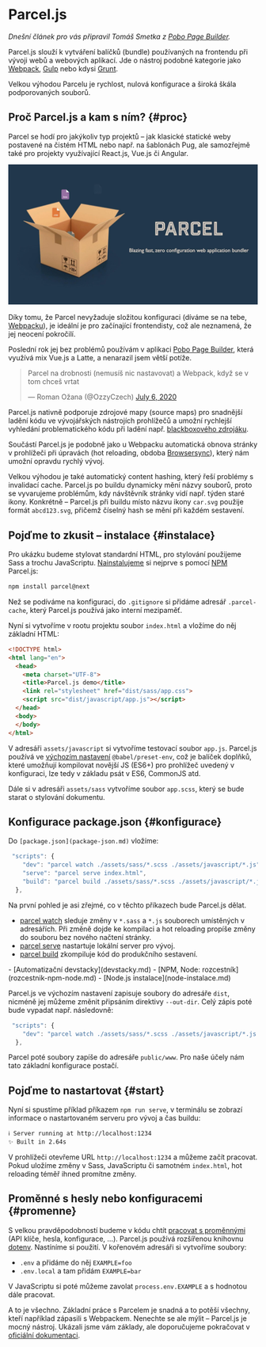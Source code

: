 # Parcel.js

*Dnešní článek pro vás připravil Tomáš Smetka z [Pobo Page Builder](https://www.pobo.cz).*

<!-- Autor: Tomáš Smetka (smetka.tomas90@gmail.com) -->

Parcel.js slouží k vytváření balíčků (bundle) používaných na frontendu při vývoji webů a webových aplikací. Jde o nástroj podobné kategorie jako [Webpack](webpack.md), [Gulp](https://gulpjs.com/) nebo kdysi [Grunt](grunt.md).

Velkou výhodou Parcelu je rychlost, nulová konfigurace a široká škála podporovaných souborů.

## Proč Parcel.js a kam s ním? {#proc}

Parcel se hodí pro jakýkoliv typ projektů – jak klasické statické weby postavené na čistém HTML nebo např. na šablonách Pug, ale samozřejmě také pro projekty využívající React.js, Vue.js či Angular.

![Parcel](../dist/images/original/parcel-js.jpg)

Díky tomu, že Parcel nevyžaduje složitou konfiguraci (díváme se na tebe, [Webpacku](webpack.md)), je ideální je pro začínající frontendisty, což ale neznamená, že jej neocení pokročilí.

Poslední rok jej bez problémů používám v aplikaci [Pobo Page Builder](https://www.pobo.cz), která využívá mix Vue.js a Latte, a nenarazil jsem větší potíže.

<blockquote class="twitter-tweet"><p lang="cs" dir="ltr">Parcel na drobnosti (nemusíš nic nastavovat) a Webpack, když se v tom chceš vrtat</p>&mdash; Roman Ožana (@OzzyCzech) <a href="https://twitter.com/OzzyCzech/status/1280232892728295424?ref_src=twsrc%5Etfw">July 6, 2020</a></blockquote>
<script async src="https://platform.twitter.com/widgets.js" charset="utf-8"></script>

Parcel.js nativně podporuje zdrojové mapy (source maps) pro snadnější ladění kódu ve vývojářských nástrojích prohlížečů a umožní rychlejší vyhledání problematického kódu při ladění např. [blackboxového zdrojáku](https://developer.chrome.com/devtools/docs/blackboxing).

<!-- AdSnippet -->

Součástí Parcel.js je podobně jako u Webpacku automatická obnova stránky v prohlížeči při úpravách (hot reloading, obdoba [Browsersync](browsersync.md)), který nám umožní opravdu rychlý vývoj.

Velkou výhodou je také automatický content hashing, který řeší problémy s invalidací cache. Parcel.js po buildu dynamicky mění názvy souborů, proto se vyvarujeme problémům, kdy návštěvník stránky vidí např. týden staré ikony. Konkrétně – Parcel.js při buildu místo názvu ikony `car.svg` použije formát `abcd123.svg`, přičemž číselný hash se mění při každém sestavení.

## Pojďme to zkusit – instalace {#instalace}

Pro ukázku budeme stylovat standardní HTML, pro stylování použijeme Sass a trochu JavaScriptu. [Nainstalujeme](https://github.com/parcel-bundler/parcel) si nejprve s pomocí [NPM](npm.md) Parcel.js:

```bash
npm install parcel@next
```

Než se podíváme na konfiguraci, do `.gitignore` si přidáme adresář `.parcel-cache`, který Parcel.js používá jako interní mezipaměť.

Nyní si vytvoříme v rootu projektu soubor `index.html` a vložíme do něj základní HTML:

```html
<!DOCTYPE html>
<html lang="en">
  <head>
    <meta charset="UTF-8">
    <title>Parcel.js demo</title>
    <link rel="stylesheet" href="dist/sass/app.css">
    <script src="dist/javascript/app.js"></script>
  </head>
  <body>
  </body>
</html>
```

V adresáři `assets/javascript` si vytvoříme testovací soubor `app.js`. Parcel.js používá ve [výchozím nastavení](https://parceljs.org/javascript.html#default-babel-transforms) `@babel/preset-env`, což je balíček doplňků, které umožňují kompilovat novější JS (ES6+) pro prohlížeč uvedený v konfiguraci, lze tedy v základu psát v ES6, CommonJS atd.

<!-- AdSnippet -->

Dále si v adresáři `assets/sass` vytvoříme soubor `app.scss`, který se bude starat o stylování dokumentu.

## Konfigurace package.json {#konfigurace}

Do `[package.json](package-json.md)` vložíme:

```js
 "scripts": {
    "dev": "parcel watch ./assets/sass/*.scss ./assets/javascript/*.js",
    "serve": "parcel serve index.html",
    "build": "parcel build ./assets/sass/*.scss ./assets/javascript/*.js --no-source-maps"
  },
```

Na první pohled je asi zřejmé, co v těchto příkazech bude Parcel.js dělat.

- [parcel watch](https://github.com/parcel-bundler/parcel#parcel-watch) sleduje změny v `*.sass` a `*.js` souborech umístěných v adresářích. Při změně dojde ke kompilaci a hot reloading propíše změny do souboru bez nového načtení stránky.
- [parcel serve](https://github.com/parcel-bundler/parcel#parcel-serve) nastartuje lokální server pro vývoj.
- [parcel build](https://github.com/parcel-bundler/parcel#parcel-build) zkompiluje kód do produkčního sestavení.

<div class="related web-only" markdown="1">
- [Automatizační devstacky](devstacky.md)
- [NPM, Node: rozcestník](rozcestnik-npm-node.md)
- [Node.js instalace](node-instalace.md)
</div>

Parcel.js ve výchozím nastavení zapisuje soubory do adresáře `dist`,  nicméně jej můžeme změnit připsáním direktivy `--out-dir`. Celý zápis poté bude vypadat např. následovně:

```js
 "scripts": {
    "dev": "parcel watch ./assets/sass/*.scss ./assets/javascript/*.js --out-dir public/www"
  },
```

Parcel poté soubory zapíše do adresáře `public/www`. Pro naše účely nám tato základní konfigurace postačí.

## Pojďme to nastartovat {#start}

Nyní si spustíme příklad příkazem `npm run serve`, v terminálu se zobrazí informace o nastartovaném serveru pro vývoj a čas buildu:

```bash
ℹ️ Server running at http://localhost:1234
✨ Built in 2.64s
```

V prohlížeči otevřeme URL `http://localhost:1234` a můžeme začít pracovat. Pokud uložíme změny v Sass, JavaScriptu či samotném `index.html`, hot reloading téměř ihned promítne změny.

## Proměnné s hesly nebo konfiguracemi {#promenne}

S velkou pravděpodobností budeme v kódu chtít [pracovat s proměnnými](https://parceljs.org/env.html) (API klíče, hesla, konfigurace, …). Parcel.js používá rozšířenou knihovnu [dotenv](https://github.com/motdotla/dotenv). Nastíníme si použití. V kořenovém adresáři si vytvoříme soubory:

- `.env` a přidáme do něj `EXAMPLE=foo`
- `.env.local` a tam přidám `EXAMPLE=bar`

V JavaScriptu si poté můžeme zavolat `process.env.EXAMPLE` a s hodnotou dále pracovat.

A to je všechno. Základní práce s Parcelem je snadná a to potěší všechny, kteří například zápasili s Webpackem. Nenechte se ale mýlit – Parcel.js je mocný nástroj. Ukázali jsme vám základy, ale doporučujeme pokračovat v [oficiální dokumentaci](https://github.com/parcel-bundler/parcel#cli-args--flags).

<!-- AdSnippet -->
